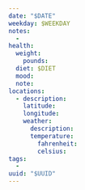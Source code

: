 ```yaml
---
date: "$DATE"
weekday: $WEEKDAY
notes:
  - 
health:
  weight:
    pounds: 
  diet: $DIET
  mood:
  note:
locations:
  - description:
    latitude:
    longitude:
    weather:
      description:
      temperature:
        fahrenheit:
        celsius:
tags:
  -
uuid: "$UUID"
---
```


